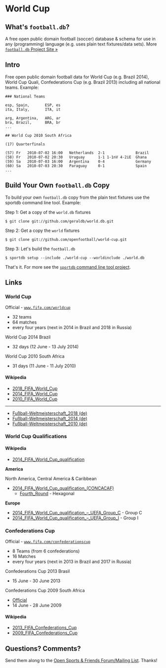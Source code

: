 # World Cup

## What's `football.db`?

A free open public domain football (soccer) database & schema
for use in any (programming) language
(e.g. uses plain text fixtures/data sets).
More [`football.db` Project Site »](http://openfootball.github.io)

## Intro

Free open public domain football data for World Cup (e.g. Brazil 2014), World Cup Quali,
Confederations Cup (e.g. Brazil 2013) including all national teams. Example:

~~~
### National Teams

esp, Spain,       ESP, es
ita, Italy,       ITA, it

arg, Argentina,   ARG, ar
bra, Brazil,      BRA, br
...
~~~

~~~
## World Cup 2010 South Africa

(17) Quarterfinals

(57) Fr   2010-07-02 16:00   Netherlands  2-1              Brazil
(58) Fr   2010-07-02 20:30   Uruguay      1-1 1-1nV 4-2iE  Ghana
(59) Sa   2010-07-03 16:00   Argentina    0-4              Germany
(60) Sa   2010-07-03 20:30   Paraguay     0-1              Spain
...
~~~


## Build Your Own `football.db` Copy

To build your own `football.db` copy from the plain text fixtures
use the sportdb command line tool. Example:

Step 1:  Get a copy of the `world.db` fixtures

    $ git clone git://github.com/geraldb/world.db.git

Step 2:  Get a copy the `world` fixtures

    $ git clone git://github.com/openfootball/world-cup.git

Step 3:  Let's build the `football.db`

    $ sportdb setup --include ./world-cup --worldinclude ./world.db

That's it. For more
see the [`sportdb` command line tool project](https://github.com/geraldb/sport.db.ruby).


## Links

### World Cup

Official - [`www.fifa.com/worldcup`](http://www.fifa.com/worldcup)

- 32 teams
- 64 matches
- every four years (next in 2014 in Brazil and 2018 in Russia)


World Cup 2014 Brazil

- 32 days (12 June - 13 July 2014)


World Cup 2010 South Africa

- 31 days (11 June - 11 July 2010)


#### Wikipedia

- [2018_FIFA_World_Cup](http://en.wikipedia.org/wiki/2018_FIFA_World_Cup)
- [2014_FIFA_World_Cup](http://en.wikipedia.org/wiki/2014_FIFA_World_Cup)
- [2010_FIFA_World_Cup](http://en.wikipedia.org/wiki/2010_FIFA_World_Cup)

----

- [Fußball-Weltmeisterschaft_2018 (de)](http://de.wikipedia.org/wiki/Fußball-Weltmeisterschaft_2018)
- [Fußball-Weltmeisterschaft_2014 (de)](http://de.wikipedia.org/wiki/Fußball-Weltmeisterschaft_2014)
- [Fußball-Weltmeisterschaft_2010 (de)](http://de.wikipedia.org/wiki/Fußball-Weltmeisterschaft_2010)


### World Cup Qualifications

#### Wikipedia

- [2014_FIFA_World_Cup_qualification](http://en.wikipedia.org/wiki/2014_FIFA_World_Cup_qualification)
 

__America__

North America, Central America & Caribbean

- [2014_FIFA_World_Cup_qualification_(CONCACAF)](http://en.wikipedia.org/wiki/2014_FIFA_World_Cup_qualification_(CONCACAF))
    - [Fourth_Round](http://en.wikipedia.org/wiki/2014_FIFA_World_Cup_qualification_–_CONCACAF_Fourth_Round) - Hexagonal


__Europe__

- [2014_FIFA_World_Cup_qualification_–_UEFA_Group_C](http://en.wikipedia.org/wiki/2014_FIFA_World_Cup_qualification_–_UEFA_Group_C) - Group C
- [2014_FIFA_World_Cup_qualification_–_UEFA_Group_I](http://en.wikipedia.org/wiki/2014_FIFA_World_Cup_qualification_–_UEFA_Group_I) - Group I


### Confederations Cup

Official - [`www.fifa.com/confederationscup`](http://www.fifa.com/confederationscup)

- 8 Teams (from 6 confederations)
- 16 Matches
- every four years (next in 2013 in Brazil and 2017 in Russia)


Confederations Cup 2013 Brasil 

- 15 June - 30 June 2013


Confederations Cup 2009 South Africa

- [Official](http://www.fifa.com/tournaments/archive/confederationscup/southafrica2009)
- 14 June - 28 June 2009


#### Wikipedia

- [2013_FIFA_Confederations_Cup](http://en.wikipedia.org/wiki/2013_FIFA_Confederations_Cup)
- [2009_FIFA_Confederations_Cup](http://en.wikipedia.org/wiki/2009_FIFA_Confederations_Cup)



## Questions? Comments?

Send them along to the
[Open Sports & Friends Forum/Mailing List](http://groups.google.com/group/opensport).
Thanks!

